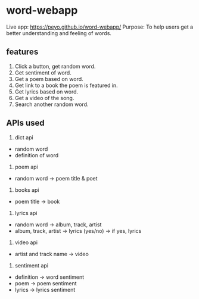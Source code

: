 # word-webapp

Live app: https://peyo.github.io/word-webapp/
Purpose: To help users get a better understanding and feeling of words.

## features
1. Click a button, get random word.
1. Get sentiment of word.
1. Get a poem based on word.
1. Get link to a book the poem is featured in.
1. Get lyrics based on word.
1. Get a video of the song.
1. Search another random word.

## APIs used
1. dict api
* random word
* definition of word

1. poem api
* random word -> poem title & poet

1. books api
* poem title -> book

1. lyrics api
* random word -> album, track, artist
* album, track, artist -> lyrics (yes/no) -> if yes, lyrics

1. video api
* artist and track name -> video

1. sentiment api
* definition -> word sentiment
* poem -> poem sentiment
* lyrics -> lyrics sentiment
